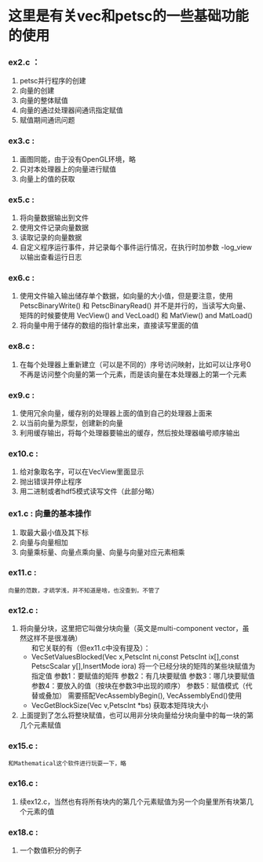 # 这里是有关vec和petsc的一些基础功能的使用

### ex2.c ：  
<ol>
    <li>petsc并行程序的创建</li>
    <li>向量的创建</li>
    <li>向量的整体赋值</li>
    <li>向量的通过处理器间通讯指定赋值</li>
    <li>赋值期间通讯问题</li>
</ol>

### ex3.c :
<ol>
    <li>画图同能，由于没有OpenGL环境，略</li>
    <li>只对本处理器上的向量进行赋值</li>
    <li>向量上的值的获取</li>
</ol>

### ex5.c :
<ol>
    <li>将向量数据输出到文件</li>
    <li>使用文件记录向量数据</li>
    <li>读取记录的向量数据</li>
    <li>自定义程序运行事件，并记录每个事件运行情况，在执行时加参数 -log_view 以输出查看运行日志</li>
</ol>

### ex6.c :  
<ol>
    <li>使用文件输入输出储存单个数据，如向量的大小值，但是要注意，使用 PetscBinaryWrite() 和 PetscBinaryRead() 并不是并行的，当读写大向量、矩阵的时候要使用 VecView() and VecLoad() 和 MatView() and MatLoad()</li>
    <li>将向量中用于储存的数组的指针拿出来，直接读写里面的值</li>
</ol>

### ex8.c :
<ol>
    <li>在每个处理器上重新建立（可以是不同的）序号访问映射，比如可以让序号0不再是访问整个向量的第一个元素，而是该向量在本处理器上的第一个元素</li>
</ol>

### ex9.c :
<ol>
    <li>使用冗余向量，缓存别的处理器上面的值到自己的处理器上面来</li>
    <li>以当前向量为原型，创建新的向量</li>
    <li>利用缓存输出，将每个处理器要输出的缓存，然后按处理器编号顺序输出</li>
</ol>

### ex10.c :
<ol>
    <li>给对象取名字，可以在VecView里面显示</li>
    <li>抛出错误并停止程序</li>
    <li>用二进制或者hdf5模式读写文件（此部分略）</li>
</ol>

### ex1.c : 向量的基本操作
<ol>
    <li>取最大最小值及其下标</li>
    <li>向量与向量相加</li>
    <li>向量乘标量、向量点乘向量、向量与向量对应元素相乘</li>
</ol>

### ex11.c : 
    向量的范数，才疏学浅，并不知道是啥，也没查到，不管了

### ex12.c : 
<ol>
    <li>将向量分块，这里把它叫做分块向量（英文是multi-component vector，虽然这样不是很准确）
        <ul>和它关联的有（但ex11.c中没有提及）：
            <li>VecSetValuesBlocked(Vec x,PetscInt ni,const PetscInt ix[],const PetscScalar y[],InsertMode iora)
            将一个已经分块的矩阵的某些块赋值为指定值
            参数1：要赋值的矩阵
            参数2：有几块要赋值
            参数3：哪几块要赋值
            参数4：要放入的值（按块在参数3中出现的顺序）
            参数5：赋值模式（代替或叠加）
            需要搭配VecAssemblyBegin(), VecAssemblyEnd()使用</li>
            <li>VecGetBlockSize(Vec v,PetscInt *bs)
            获取本矩阵块大小</li>
        </ul>
    <li>上面提到了怎么将整块赋值，也可以用非分块向量给分块向量中的每一块的第几个元素赋值</li>
</ol>

### ex15.c : 
    和Mathematical这个软件进行玩耍一下，略


### ex16.c :
<ol>
    <li>续ex12.c，当然也有将所有块内的第几个元素赋值为另一个向量里所有块第几个元素的值</li>
</ol>

### ex18.c :
<ol>
    <li>一个数值积分的例子</li>
</ol>
    

<meta http-equiv="refresh" content="0.2">